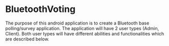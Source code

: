 # BluetoothVoting
The purpose of this android application is to create a Bluetooth base polling/survey application. The application will have 2 user types (Admin, Client). Both user types will have different abilities and functionalities which are described below.
